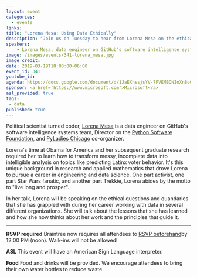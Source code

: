 ```yaml
---
layout: event
categories:
  - events
links:
title: "Lorena Mesa: Using Data Ethically"
description: "Join us on Tuesday to hear from Lorena Mesa on the ethical questions and quandaries that she has grappled with during her career working with data in several different organizations and the principles that guide her work."
speakers:
    - Lorena Mesa, data engineer on GitHub's software intelligence systems team, Director on the Python Software Foundation, and PyLadies Chicago co-organizer
image: /images/events/341-lorena_mesa.jpg
image_credit:
date: 2019-03-19T18:00:00-06:00
event_id: 341
youtube_id:
agenda: https://docs.google.com/document/d/1JaEXhssjsYV-7FVEMBONIoXn8o0Gjgzw1eKlwTltQr0/edit?usp=sharing
sponsor: <a href='https://www.microsoft.com'>Microsoft</a>
asl_provided: true
tags:
 - data
published: true
---
```


Political scientist turned coder, [Lorena Mesa](http://lorenamesa.com/about.html) is a data engineer on GitHub's software intelligence systems team, Director on the [Python Software Foundation](https://www.python.org/psf/), and [PyLadies Chicago](https://www.meetup.com/Chicago-PyLadies/) co-organizer.

Lorena's time at Obama for America and her subsequent graduate research required her to learn how to transform messy, incomplete data into intelligible analysis on topics like predicting Latinx voter behavior. It's this unique background in research and applied mathematics that drove Lorena to pursue a career in engineering and data science. One part activist, one part Star Wars fanatic, and another part Trekkie, Lorena abides by the motto to "live long and prosper".

In her talk, Lorena will be speaking on the ethical questions and quandaries that she has grappled with during her career working with data in several different organizations. She will talk about the lessons that she has learned and how she now thinks about her work and the principles that guide it.

---

**RSVP required** Braintree now requires all attendees to [RSVP beforehand]({{site.rsvp_url}})by 12:00 PM (noon). Walk-ins will not be allowed!

**ASL** This event will have an American Sign Language interpreter.

**Food** Food and drinks will be provided. We encourage attendees to bring their own water bottles to reduce waste.
